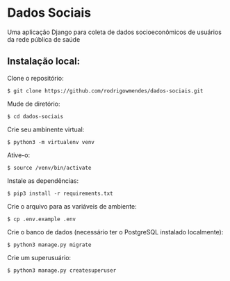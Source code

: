 # Dados Sociais

Uma aplicação Django para coleta de dados socioeconômicos de usuários da rede pública de saúde

## Instalação local: 

Clone o repositório:

`$ git clone https://github.com/rodrigowmendes/dados-sociais.git`

Mude de diretório:

`$ cd dados-sociais`


Crie seu ambinente virtual:

`$ python3 -m virtualenv venv`

Ative-o:

`$ source /venv/bin/activate`


Instale as dependências:

`$ pip3 install -r requirements.txt`


Crie o arquivo para as variáveis de ambiente:

`$ cp .env.example .env`


Crie o banco de dados (necessário ter o PostgreSQL instalado localmente):

`$ python3 manage.py migrate` 


Crie um superusuário:

`$ python3 manage.py createsuperuser`  

